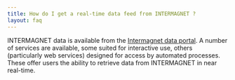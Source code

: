 ```yaml
---
title: How do I get a real-time data feed from INTERMAGNET ?
layout: faq
---
```


INTERMAGNET data is available from the [Intermagnet data portal](../data_download.html). A number of services are available, some suited for interactive use, others (particularly web services) designed for access by automated processes. These offer users the ability to retrieve data from INTERMAGNET in near real-time.
